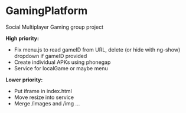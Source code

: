 GamingPlatform
==============
Social Multiplayer Gaming group project

**High priority:**
* Fix menu.js to read gameID from URL, delete (or hide with ng-show) dropdown if gameID provided
* Create individual APKs using phonegap
* Service for localGame or maybe menu

**Lower priority:**
* Put iframe in index.html
* Move resize into service
* Merge /images and /img ...
